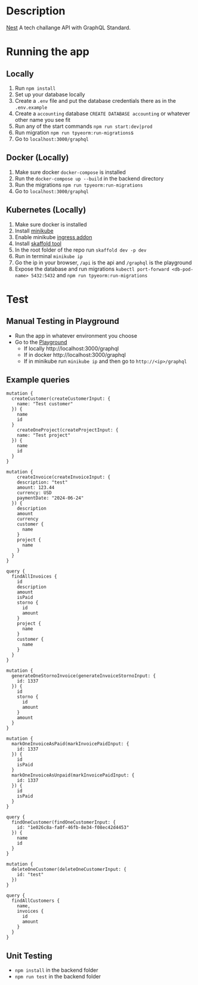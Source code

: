 # Description

[Nest](https://github.com/tanasievlad246/dreamlabs-backend)
A tech challange API with GraphQL Standard.

# Running the app

## Locally

1. Run `npm install`
2. Set up your database locally
3. Create a `.env` file and put the database credentials there as in the `.env.example`
4. Create a `accounting` database `CREATE DATABASE accounting` or whatever other name you see fit
5. Run any of the start commands `npm run start:dev|prod`
6. Run migration `npm run tpyeorm:run-migrations`s
7. Go to `localhost:3000/graphql`

## Docker (Locally)

1. Make sure docker `docker-compose` is installed
2. Run the `docker-compose up --build` in the backend directory
3. Run the migrations `npm run tpyeorm:run-migrations`
4. Go to `localhost:3000/graphql`

## Kubernetes (Locally)

1. Make sure docker is installed
2. Install [minikube](https://minikube.sigs.k8s.io/docs/start/)
3. Enable minikube [ingress addon](https://minikube.sigs.k8s.io/docs/start/)
4. Install [skaffold tool](https://skaffold.dev/docs/install/)
5. In the root folder of the repo run `skaffold dev -p dev`
6. Run in terminal `minikube ip`
7. Go the ip in your browser, `/api` is the api and `/graphql` is the playground
8. Expose the database and run migrations `kubectl port-forward <db-pod-name> 5432:5432` and `npm run tpyeorm:run-migrations`


# Test

## Manual Testing in Playground

* Run the app in whatever environment you choose
* Go to the [Playground](http://localhost:3000/graphql)
  * If locally http://localhost:3000/graphql
  * If in docker http://localhost:3000/graphql
  * If in minikube run `minikube ip` and then go to `http://<ip>/graphql`

## Example queries
```
mutation {
  createCustomer(createCustomerInput: {
    name: "Test customer"
  }) {
    name
    id
  }
	createOneProject(createProjectInput: {
    name: "Test project"
  }) {
    name
    id
  }
}

mutation {
    createInvoice(createInvoiceInput: {
    description: "test"
    amount: 123.44
    currency: USD
    paymentDate: "2024-06-24"
  }) {
  	description
    amount
    currency
    customer {
      name
    }
    project {
      name
    }
  }
}

query {
  findAllInvoices {
    id
    description
  	amount
    isPaid
    storno {
      id
      amount
    }
    project {
      name
    }
    customer {
      name
    }
  }
}

mutation {
  generateOneStornoInvoice(generateInvoiceStornoInput: {
    id: 1337
  }) {
    id
    storno {
      id
      amount
    }
    amount
  }
}

mutation {
  markOneInvoiceAsPaid(markInvoicePaidInput: {
    id: 1337
  }) {
    id
    isPaid
  }
  markOneInvoiceAsUnpaid(markInvoicePaidInput: {
    id: 1337
  }) {
    id
    isPaid
  }
}

query {
  findOneCustomer(findOneCustomerInput: {
    id: "1e026c8a-fa0f-46fb-8e34-f08ec42d4453"
  }) {
    name
    id
  }
}

mutation {
  deleteOneCustomer(deleteOneCustomerInput: {
    id: "test"
  })
}

query {
  findAllCustomers {
    name,
    invoices {
      id
      amount
    }
  }
}
```

## Unit Testing
* `npm install` in the backend folder
* `npm run test` in the backend folder
